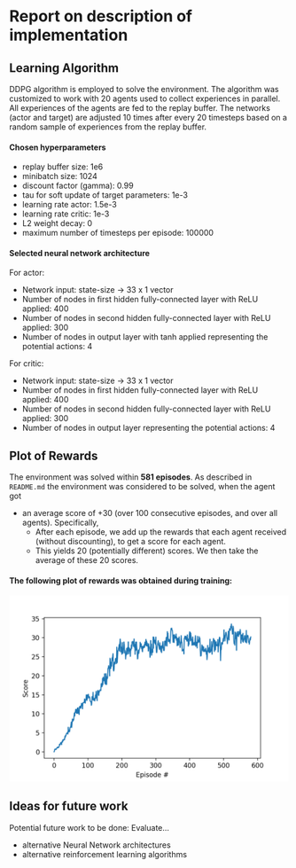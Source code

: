 # Report on description of implementation

## Learning Algorithm
DDPG algorithm is employed to solve the environment. The algorithm was customized to work with 20 agents used to collect experiences in parallel. 
All experiences of the agents are fed to the replay buffer. 
The networks (actor and target) are adjusted 10 times after every 20 timesteps based on a random sample of experiences from the replay buffer.

#### Chosen hyperparameters
* replay buffer size: 1e6
* minibatch size: 1024
* discount factor (gamma): 0.99
* tau for soft update of target parameters: 1e-3
* learning rate actor: 1.5e-3
* learning rate critic: 1e-3
* L2 weight decay: 0
* maximum number of timesteps per episode: 100000

#### Selected neural network architecture
For actor:
* Network input: state-size -> 33 x 1 vector
* Number of nodes in first hidden fully-connected layer with ReLU applied: 400
* Number of nodes in second hidden fully-connected layer with ReLU applied: 300
* Number of nodes in output layer with tanh applied representing the potential actions: 4

For critic:
* Network input: state-size -> 33 x 1 vector
* Number of nodes in first hidden fully-connected layer with ReLU applied: 400
* Number of nodes in second hidden fully-connected layer with ReLU applied: 300
* Number of nodes in output layer representing the potential actions: 4

## Plot of Rewards
The environment was solved within **581 episodes**.
As described in `README.md` the environment was considered to be solved, when the agent got
* an average score of +30 (over 100 consecutive episodes, and over all agents). Specifically,
    * After each episode, we add up the rewards that each agent received (without discounting), to get a score for each agent. 
    * This yields 20 (potentially different) scores. We then take the average of these 20 scores.

#### The following plot of rewards was obtained during training:
![Alt text](plots/plot_of_rewards.png?raw=true "Title")

## Ideas for future work
Potential future work to be done:
Evaluate... 
* alternative Neural Network architectures
* alternative reinforcement learning algorithms

